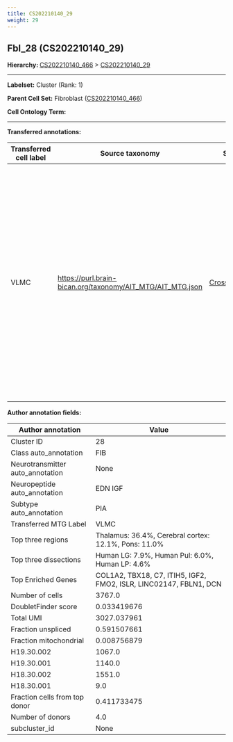 ```yaml
---
title: CS202210140_29
weight: 29
---
```

## Fbl_28 (CS202210140_29)
<b>Hierarchy: </b>
[CS202210140_466](https://purl.brain-bican.org/taxonomy/CS202210140#CS202210140_466) >
[CS202210140_29](https://purl.brain-bican.org/taxonomy/CS202210140#CS202210140_29)

---


**Labelset:** Cluster (Rank: 1)

**Parent Cell Set:** Fibroblast ([CS202210140_466](https://purl.brain-bican.org/taxonomy/CS202210140#CS202210140_466))



**Cell Ontology Term:** 

[MARKER GENES.]: #


---

[TRANSFERRED ANNOTATIONS.]: #


**Transferred annotations:**

| Transferred cell label | Source taxonomy | Source node accession | Algorithm name | Comment |
|------------------------|-----------------|-----------------------|----------------|---------|
|VLMC|https://purl.brain-bican.org/taxonomy/AIT_MTG/AIT_MTG.json|[CrossArea_subclass:f6b98fd9f4](https://purl.brain-bican.org/taxonomy/AIT_MTG#CrossArea_subclass_f6b98fd9f4)||We performed PCA (50 components) on our full dataset, trained a random forest classifier (scikit-learn, class_ weight=‘balanced’, max_depth=50) on the MTG labels, and then predicted labels for all cells. We labeled each cluster with the mode of its constituent cells if two conditions were met: more than 0.8 of predicted labels matched the mode, and the mean probability of these pre- dictions was greater than 0.8.|

[AUTHOR ANNOTATION FIELDS.]: #


**Author annotation fields:**

| Author annotation | Value |
|-------------------|-------|
|Cluster ID|28|
|Class auto_annotation|FIB|
|Neurotransmitter auto_annotation|None|
|Neuropeptide auto_annotation|EDN IGF|
|Subtype auto_annotation|PIA|
|Transferred MTG Label|VLMC|
|Top three regions|Thalamus: 36.4%, Cerebral cortex: 12.1%, Pons: 11.0%|
|Top three dissections|Human LG: 7.9%, Human Pul: 6.0%, Human LP: 4.6%|
|Top Enriched Genes|COL1A2, TBX18, C7, ITIH5, IGF2, FMO2, ISLR, LINC02147, FBLN1, DCN|
|Number of cells|3767.0|
|DoubletFinder score|0.033419676|
|Total UMI|3027.037961|
|Fraction unspliced|0.591507661|
|Fraction mitochondrial|0.008756879|
|H19.30.002|1067.0|
|H19.30.001|1140.0|
|H18.30.002|1551.0|
|H18.30.001|9.0|
|Fraction cells from top donor|0.411733475|
|Number of donors|4.0|
|subcluster_id|None|
